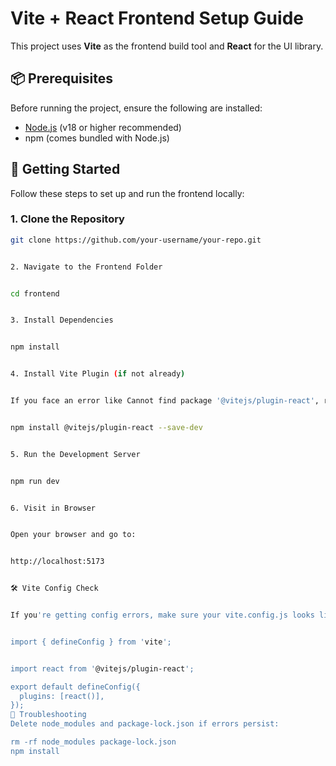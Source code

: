 # Vite + React Frontend Setup Guide

This project uses **Vite** as the frontend build tool and **React** for the UI library.

## 📦 Prerequisites

Before running the project, ensure the following are installed:

- [Node.js](https://nodejs.org/) (v18 or higher recommended)
- npm (comes bundled with Node.js)

## 🚀 Getting Started

Follow these steps to set up and run the frontend locally:

### 1. Clone the Repository

```bash
git clone https://github.com/your-username/your-repo.git


2. Navigate to the Frontend Folder


cd frontend


3. Install Dependencies


npm install


4. Install Vite Plugin (if not already)


If you face an error like Cannot find package '@vitejs/plugin-react', run:


npm install @vitejs/plugin-react --save-dev


5. Run the Development Server


npm run dev


6. Visit in Browser


Open your browser and go to:


http://localhost:5173


🛠️ Vite Config Check


If you're getting config errors, make sure your vite.config.js looks like:


import { defineConfig } from 'vite';


import react from '@vitejs/plugin-react';

export default defineConfig({
  plugins: [react()],
});
🧹 Troubleshooting
Delete node_modules and package-lock.json if errors persist:

rm -rf node_modules package-lock.json
npm install
